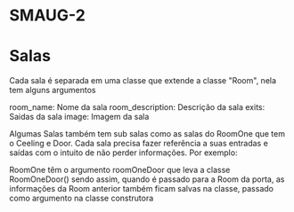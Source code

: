 # SMAUG-2

# Salas
Cada sala é separada em uma classe que extende a classe "Room", nela tem alguns argumentos

room_name: Nome da sala
room_description: Descrição da sala
exits: Saidas da sala
image: Imagem da sala

Algumas Salas também tem sub salas como as salas do RoomOne que tem o Ceeling e Door.
Cada sala precisa fazer referência a suas entradas e saídas com o intuito de não perder informações. Por exemplo:

RoomOne têm o argumento roomOneDoor que leva a classe RoomOneDoor() sendo assim, quando é passado para a Room da porta, as informações da Room anterior também ficam salvas na classe, passado como argumento na classe construtora